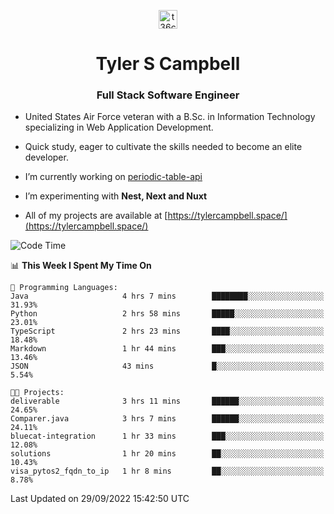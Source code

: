 <p align="center">
<a href="https://www.linkedin.com/in/t36campbell" target="blank"><img align="center" src="https://ik.imagekit.io/t36campbell/Portfolio/linkedin.png.original_m8bbGgPh6.png" alt="t36campbell" height="30" width="30" /></a>
</p>
<h1 align="center">Tyler S Campbell</h1>
<h3 align="center">Full Stack Software Engineer</h3>

* United States Air Force veteran with a B.Sc. in Information Technology specializing in Web Application Development. 

* Quick study, eager to cultivate the skills needed to become an elite developer.

* I’m currently working on [periodic-table-api](https://github.com/t36campbell/periodic-table-api)

* I’m experimenting with **Nest, Next and Nuxt**

* All of my projects are available at [https://tylercampbell.space/](https://tylercampbell.space/)

<!--START_SECTION:waka-->
![Code Time](http://img.shields.io/badge/Code%20Time-1%2C827%20hrs%2049%20mins-blue)

📊 **This Week I Spent My Time On** 

```text
💬 Programming Languages: 
Java                     4 hrs 7 mins        ████████░░░░░░░░░░░░░░░░░   31.93% 
Python                   2 hrs 58 mins       █████░░░░░░░░░░░░░░░░░░░░   23.01% 
TypeScript               2 hrs 23 mins       ████░░░░░░░░░░░░░░░░░░░░░   18.48% 
Markdown                 1 hr 44 mins        ███░░░░░░░░░░░░░░░░░░░░░░   13.46% 
JSON                     43 mins             █░░░░░░░░░░░░░░░░░░░░░░░░   5.54%

🐱‍💻 Projects: 
deliverable              3 hrs 11 mins       ██████░░░░░░░░░░░░░░░░░░░   24.65% 
Comparer.java            3 hrs 7 mins        ██████░░░░░░░░░░░░░░░░░░░   24.11% 
bluecat-integration      1 hr 33 mins        ███░░░░░░░░░░░░░░░░░░░░░░   12.08% 
solutions                1 hr 20 mins        ██░░░░░░░░░░░░░░░░░░░░░░░   10.43% 
visa_pytos2_fqdn_to_ip   1 hr 8 mins         ██░░░░░░░░░░░░░░░░░░░░░░░   8.78%

```


 Last Updated on 29/09/2022 15:42:50 UTC
<!--END_SECTION:waka-->
